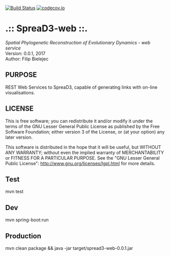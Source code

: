 [![Build Status](https://travis-ci.org/phylogeography/spreaD3-web.svg?branch=master)](https://travis-ci.org/phylogeography/spreaD3-web) [![codecov.io](https://codecov.io/gh/phylogeography/SpreaD3-web/coverage.svg?branch=master)](https://codecov.io/gh/phylogeography/spreaD3-web?branch=master)

.:: SpreaD3-web ::.
===================

*Spatial Phylogenetic Reconstruction of Evolutionary Dynamics - web service* <br />
Version: 0.0.1, 2017 <br />
Author: Filip Bielejec <br />

## PURPOSE
REST Web Services to SpreaD3, capable of generating links with on-line visualisations.


## LICENSE
  This is free software; you can redistribute it and/or modify 
  it under the terms of the GNU Lesser General Public License as 
  published by the Free Software Foundation; either version 3 
  of the License, or (at your option) any later version. 
 
   This software is distributed in the hope that it will be useful,
   but WITHOUT ANY WARRANTY; without even the implied warranty of 
   MERCHANTABILITY or FITNESS FOR A PARTICULAR PURPOSE.  See the 
   "GNU Lesser General Public License": http://www.gnu.org/licenses/lgpl.html for more details.


 
## Test

mvn test
 
## Dev

mvn spring-boot:run
 
## Production

mvn clean package && java -jar target/spread3-web-0.0.1.jar

